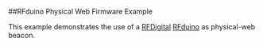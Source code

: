 ##RFduino Physical Web Firmware Example

This example demonstrates the use of a [RFDigital][1] [RFduino][2] as physical-web beacon.

[1]: http://www.rfdigital.com/
[2]: http://www.rfduino.com/
